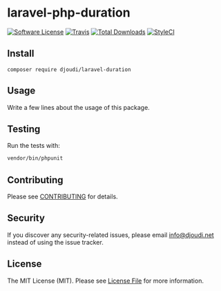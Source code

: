 # laravel-php-duration

[![Software License](https://img.shields.io/badge/license-MIT-brightgreen.svg?style=flat-square)](LICENSE.md)
[![Travis](https://img.shields.io/travis/djoudi/laravel-php-duration.svg?style=flat-square)]()
[![Total Downloads](https://img.shields.io/packagist/dt/djoudi/laravel-php-duration.svg?style=flat-square)](https://packagist.org/packages/djoudi/laravel-php-duration)
[![StyleCI](https://styleci.io/repos/189517498/shield?branch=master)](https://github.styleci.io/repos/189517498)
## Install
`composer require djoudi/laravel-duration`

## Usage
Write a few lines about the usage of this package.

## Testing
Run the tests with:

``` bash
vendor/bin/phpunit
```

## Contributing
Please see [CONTRIBUTING](CONTRIBUTING.md) for details.

## Security
If you discover any security-related issues, please email info@djoudi.net instead of using the issue tracker.

## License
The MIT License (MIT). Please see [License File](/LICENSE.md) for more information.
